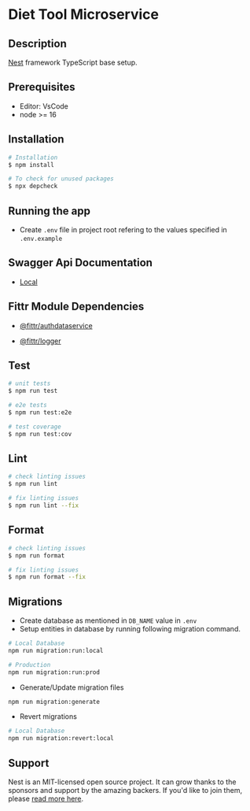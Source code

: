 # Diet Tool Microservice

## Description

[Nest](https://github.com/nestjs/nest) framework TypeScript base setup.

## Prerequisites

* Editor: VsCode
* node >= 16

## Installation

```bash
# Installation
$ npm install

# To check for unused packages
$ npx depcheck
```

## Running the app

- Create `.env` file in project root refering to the values specified in `.env.example`

## Swagger Api Documentation

* [Local](http://localhost:3000/api-docs)

## Fittr Module Dependencies

* [@fittr/authdataservice](https://bitbucket.org/community_developers/fittr_auth_dataservice_module/src/master/)

* [@fittr/logger](https://bitbucket.org/community_developers/fittr_logger_module/src/master/)

## Test

```bash
# unit tests
$ npm run test

# e2e tests
$ npm run test:e2e

# test coverage
$ npm run test:cov
```

## Lint

```bash
# check linting issues
$ npm run lint

# fix linting issues
$ npm run lint --fix
```

## Format

```bash
# check linting issues
$ npm run format

# fix linting issues
$ npm run format --fix
```

## Migrations

- Create database as mentioned in `DB_NAME` value in `.env` 
- Setup entities in database by running following migration command.

```bash
# Local Database
npm run migration:run:local

# Production
npm run migration:run:prod
```

- Generate/Update migration files

```bash
npm run migration:generate
```

- Revert migrations

```bash
# Local Database
npm run migration:revert:local

```

## Support

Nest is an MIT-licensed open source project. It can grow thanks to the sponsors and support by the amazing backers. If you'd like to join them, please [read more here](https://docs.nestjs.com/support).
